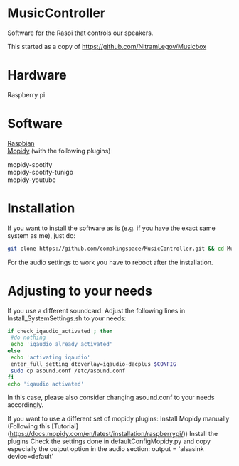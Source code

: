 # MusicController
Software for the Raspi that controls our speakers.

This started as a copy of https://github.com/NitramLegov/Musicbox

# Hardware
Raspberry pi<br>

# Software
[Raspbian](https://www.raspberrypi.org/downloads/raspbian/)<br>
[Mopidy](https://www.mopidy.com/) (with the following plugins)<br>

   mopidy-spotify <br>
   mopidy-spotify-tunigo <br>
   mopidy-youtube<br>

# Installation
If you want to install the software as is (e.g. if you have the exact same system as me), just do:
```bash
git clone https://github.com/comakingspace/MusicController.git && cd MusicController && sudo ./Install.sh
```
For the audio settings to work you have to reboot after the installation.


# Adjusting to your needs
If you use a different soundcard:
Adjust the following lines in Install_SystemSettings.sh to your needs:
```bash
if check_iqaudio_activated ; then
 #do nothing
 echo 'iqaudio already activated'
else
 echo 'activating iqaudio'
 enter_full_setting dtoverlay=iqaudio-dacplus $CONFIG
 sudo cp asound.conf /etc/asound.conf
fi
echo 'iqaudio activated'
```

In this case, please also consider changing asound.conf to your needs accordingly.

If you want to use a different set of mopidy plugins:
Install Mopidy manually (Following this [Tutorial] (https://docs.mopidy.com/en/latest/installation/raspberrypi/))
Install the plugins
Check the settings done in defaultConfigMopidy.py and copy especially the output option in the audio section:
output = 'alsasink device=default'
